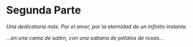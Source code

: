 # Segunda Parte

*Una dedicatoria más. Por el amor, por la eternidad de un infinito instante.*

*...en una cama de satén, con una sabana de pétalos de rosas...*

